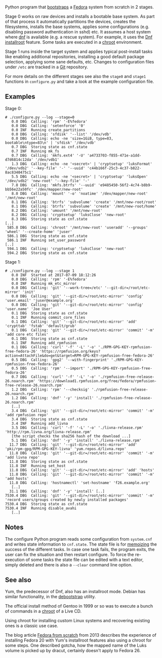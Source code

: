 Python program that [bootstraps][1] a [Fedora][f] system from
scratch in 2 stages.

Stage 0 works on raw devices and installs a bootable base system.
As part of that process it automatically partitions the devices,
creates the filesystems, installs the base systems, applies some
configurations (e.g. disabling password authentication in sshd)
etc. It assumes a host system where [dnf][dnf] is available (e.g.
a rescue system). For example, it uses the [Dnf
installroot][installroot] feature. Some tasks are executed in a
[chroot][chroot] environment.

Stage 1 runs inside the target system and applies typical
post-install tasks like enabling additional repositories,
installing a good default package selection, applying some sane
defaults, etc. Changes to configuration files under `/etc` are
tracked in a [Git][git] repository.

For more details on the different stages see also the `stage0`
and `stage1` functions in `configure.py` and take a look at the
example configuration file.

## Examples

Stage 0:

    # ./configure.py --log --stage=0
       0.0 DBG  Calling: 'rpm' '-E%fedora'
       0.0 DBG  Calling: 'setenforce' '0'
       0.0 INF  Running create_partitions
       0.0 DBG  Calling: 'sfdisk' '--list' '/dev/vdb'
       0.0 DBG  Calling: echo -ne 'size=1GiB, type=83, bootable\ntype=83\n' | 'sfdisk' '/dev/vdb'
       0.7 DBG  Storing state as cnf.state
       0.7 INF  Running mk_fs
       0.7 DBG  Calling: 'mkfs.ext4' '-U' 'a4733703-f855-471e-a1dd-d7d6814c12da' '/dev/vdb1'
       1.3 DBG  Calling: echo -ne '<secret>' | 'cryptsetup' 'luksFormat' '/dev/vdb2' '--key-file' '-' '--uuid' 'c44b166f-25c3-4c37-b822-8ac8340475c1'
       5.5 DBG  Calling: echo -ne '<secret>' | 'cryptsetup' 'luksOpen' '/dev/vdb2' 'new-root' '--key-file' '-'
       7.8 DBG  Calling: 'mkfs.btrfs' '--uuid' 'e9485450-56f2-4c74-b8b9-bb56e22a50fc' '/dev/mapper/new-root'
       8.0 DBG  Calling: 'mount' '-o' 'noatime' '/dev/mapper/new-root' '/mnt/new-root'
       8.1 DBG  Calling: 'btrfs' 'subvolume' 'create' '/mnt/new-root/root'
       8.1 DBG  Calling: 'btrfs' 'subvolume' 'create' '/mnt/new-root/home'
       8.2 DBG  Calling: 'umount' '/mnt/new-root'
       8.2 DBG  Calling: 'cryptsetup' 'luksClose' 'new-root'
       8.3 DBG  Storing state as cnf.state
    [..]
     585.8 DBG  Calling: 'chroot' '/mnt/new-root' 'useradd' '--groups' 'wheel' '--create-home' 'juser'
     586.1 DBG  Storing state as cnf.state
     586.1 INF  Running set_user_password
    [..]
     594.1 DBG  Calling: 'cryptsetup' 'luksClose' 'new-root'
     594.2 DBG  Storing state as cnf.state

Stage 1:

    # ./configure.py --log --stage 1
       0.0 INF  Started at 2017-07-09 18:12:26
       0.0 DBG  Calling: 'rpm' '-E%fedora'
       0.0 INF  Running mk_etc_mirror
       0.0 DBG  Calling: 'git' '--work-tree=/etc' '--git-dir=/root/etc-mirror' 'init'
       0.0 DBG  Calling: 'git' '--git-dir=/root/etc-mirror' 'config' 'user.email' 'juser@example.org'
       0.0 DBG  Calling: 'git' '--git-dir=/root/etc-mirror' 'config' 'user.name' 'Joe User'
       0.1 DBG  Storing state as cnf.state
       0.1 INF  Running commit_core_files
       0.1 DBG  Calling: 'git' '--git-dir=/root/etc-mirror' 'add' 'crypttab' 'fstab' 'default/grub'
       0.1 DBG  Calling: 'git' '--git-dir=/root/etc-mirror' 'commit' '-m' 'add core etc files'
       0.1 DBG  Storing state as cnf.state
       0.1 INF  Running add_rpmfusion
       0.1 DBG  Calling: 'curl' '-f' '-L' '-o' './RPM-GPG-KEY-rpmfusion-free-fedora-26' 'https://rpmfusion.org/keys?action=AttachFile&do=get&target=RPM-GPG-KEY-rpmfusion-free-fedora-26'
       0.5 DBG  Calling: 'gpg2' '--with-fingerprint' './RPM-GPG-KEY-rpmfusion-free-fedora-26'
       0.5 DBG  Calling: 'rpm' '--import' './RPM-GPG-KEY-rpmfusion-free-fedora-26'
       0.7 DBG  Calling: 'curl' '-f' '-L' '-o' './rpmfusion-free-release-26.noarch.rpm' 'https://download1.rpmfusion.org/free/fedora/rpmfusion-free-release-26.noarch.rpm'
       1.2 DBG  Calling: 'rpm' '--checksig' './rpmfusion-free-release-26.noarch.rpm'
       1.2 DBG  Calling: 'dnf' '-y' 'install' './rpmfusion-free-release-26.noarch.rpm'
       [..]
       3.4 DBG  Calling: 'git' '--git-dir=/root/etc-mirror' 'commit' '-m' 'add rpmfusion repo'
       3.4 DBG  Storing state as cnf.state
       3.4 INF  Running add_livna
       3.5 DBG  Calling: 'curl' '-f' '-L' '-o' './livna-release.rpm' 'http://rpm.livna.org/livna-release.rpm'
       [the script checks the sha256 hash of the download ...]
       5.1 DBG  Calling: 'dnf' '-y' 'install' './livna-release.rpm'
      11.7 DBG  Calling: 'git' '--git-dir=/root/etc-mirror' 'add' 'pki/rpm-gpg/RPM-GPG-KEY-livna' 'yum.repos.d/livna.repo'
      11.8 DBG  Calling: 'git' '--git-dir=/root/etc-mirror' 'commit' '-m' 'add livna repo'
      11.8 DBG  Storing state as cnf.state
      11.8 INF  Running set_host
      11.8 DBG  Calling: 'git' '--git-dir=/root/etc-mirror' 'add' 'hosts'
      11.8 DBG  Calling: 'git' '--git-dir=/root/etc-mirror' 'commit' '-m' 'add hosts'
      11.8 DBG  Calling: 'hostnamectl' 'set-hostname' 'f26.example.org'
       [..]
      31.1 DBG  Calling: 'dnf' '-y' 'install' [..]
    7530.4 DBG  Calling: 'git' '--git-dir=/root/etc-mirror' 'commit' '-m' 'record users/groups created by newly installed packages'
    7530.4 DBG  Storing state as cnf.state
    7530.4 INF  Running disable_avahi
       [..]

## Notes

The configure Python program reads some configuration from
`system.cnf` and writes state information to `cnf.state`. The
state file is for [memoizing][m] the success of the different tasks.
In case one task fails, the program exits, the user can fix the
situation and then restart configure. To force the re-execution
of some tasks the state file can be edited with a text editor,
simply deleted and there is also a `--clear` command line option.

## See also

Yum, the predecessor of Dnf, also has an installroot mode. Debian
has similar functionality, in the [debootstrap][debootstrap]
utility.

The official install method of Gentoo in 1999 or so was to
execute a bunch of commands in a [chroot][chroot] of a Live CD.

Using chroot for installing custom Linux systems and recovering
existing ones is a classic use case.

The blog article [Fedora from scratch][2] from 2013 describes the
experience of installing Fedora 20 with Yum's installroot
features also using a chroot for some steps. One described
gotcha, how the mapped name of the Luks volume is picked up by
dracut, certainly doesn't apply to Fedora 26.


[dnf]: http://dnf.readthedocs.io/en/latest/
[chroot]: https://en.wikipedia.org/wiki/Chroot
[installroot]: http://dnf.readthedocs.io/en/latest/command_ref.html#installroot-label
[debootstrap]: https://wiki.debian.org/Debootstrap
[m]: https://en.wikipedia.org/wiki/Memoization
[1]: https://en.wikipedia.org/wiki/Bootstrapping
[f]: https://en.wikipedia.org/wiki/Fedora_(operating_system)
[git]: https://en.wikipedia.org/wiki/Git
[2]: https://www.djc.id.au/blog/fedora-from-scratch
